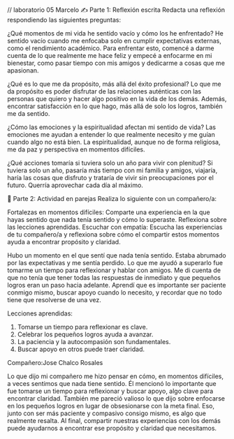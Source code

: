 // laboratorio 05 Marcelo
✍️ Parte 1: Reflexión escrita
Redacta una reflexión respondiendo las siguientes preguntas:

¿Qué momentos de mi vida he sentido vacío y cómo los he enfrentado?
He sentido vacío cuando me enfocaba solo en cumplir expectativas externas, como el rendimiento académico. Para enfrentar esto, comencé a darme cuenta de lo que realmente me hace feliz y empecé a enfocarme en mi bienestar, como pasar tiempo con mis amigos y dedicarme a cosas que me apasionan.

¿Qué es lo que me da propósito, más allá del éxito profesional? 
Lo que me da propósito es poder disfrutar de las relaciones auténticas con las personas que quiero y hacer algo positivo en la vida de los demás. Además, encontrar satisfacción en lo que hago, más allá de solo los logros, también me da sentido.

¿Cómo las emociones y la espiritualidad afectan mi sentido de vida? 
Las emociones me ayudan a entender lo que realmente necesito y me guían cuando algo no está bien. La espiritualidad, aunque no de forma religiosa, me da paz y perspectiva en momentos difíciles.

¿Qué acciones tomaría si tuviera solo un año para vivir con plenitud?
Si tuviera solo un año, pasaría más tiempo con mi familia y amigos, viajaría, haría las cosas que disfruto y trataría de vivir sin preocupaciones por el futuro. Querría aprovechar cada día al máximo.

💬 Parte 2: Actividad en parejas
Realiza lo siguiente con un compañero/a:

Fortalezas en momentos difíciles: Comparte una experiencia en la que hayas sentido que nada tenía sentido y cómo lo superaste. Reflexiona sobre las lecciones aprendidas.
Escuchar con empatía: Escucha las experiencias de tu compañero/a y reflexiona sobre cómo el compartir estos momentos ayuda a encontrar propósito y claridad.

Hubo un momento en el que sentí que nada tenía sentido. Estaba abrumado por las expectativas y me sentía perdido. Lo que me ayudó a superarlo fue tomarme un tiempo para reflexionar y hablar con amigos. Me di cuenta de que no tenía que tener todas las respuestas de inmediato y que pequeños logros eran un paso hacia adelante. Aprendí que es importante ser paciente conmigo mismo, buscar apoyo cuando lo necesito, y recordar que no todo tiene que resolverse de una vez.

Lecciones aprendidas:
1. Tomarse un tiempo para reflexionar es clave.
2. Celebrar los pequeños logros ayuda a avanzar.
3. La paciencia y la autocompasión son fundamentales.
4. Buscar apoyo en otros puede traer claridad.


Compañero:Jose Chalco Rosales 

Lo que dijo mi compañero me hizo pensar en cómo, en momentos difíciles, a veces sentimos que nada tiene sentido. Él mencionó lo importante que fue tomarse un tiempo para reflexionar y buscar apoyo, algo clave para encontrar claridad. También me pareció valioso lo que dijo sobre enfocarse en los pequeños logros en lugar de obsesionarse con la meta final. Eso, junto con ser más paciente y compasivo consigo mismo, es algo que realmente resalta. Al final, compartir nuestras experiencias con los demás puede ayudarnos a encontrar ese propósito y claridad que necesitamos.